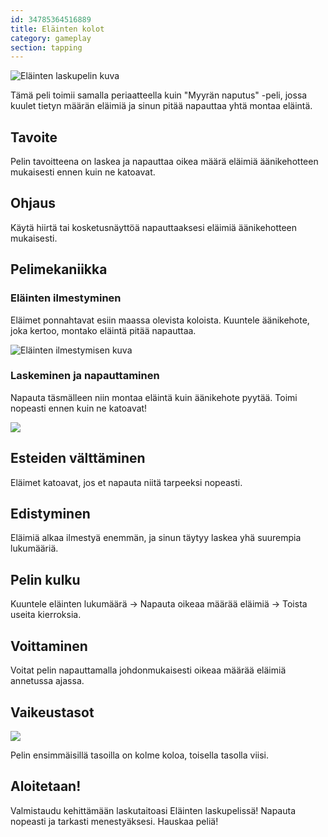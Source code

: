 ```yaml
---
id: 34785364516889
title: Eläinten kolot
category: gameplay
section: tapping
---
```

![Eläinten laskupelin kuva](https://help.studycat.com/hc/article_attachments/34829163309209)

Tämä peli toimii samalla periaatteella kuin "Myyrän naputus" -peli, jossa kuulet tietyn määrän eläimiä ja sinun pitää napauttaa yhtä montaa eläintä.

## Tavoite

Pelin tavoitteena on laskea ja napauttaa oikea määrä eläimiä äänikehotteen mukaisesti ennen kuin ne katoavat.

## Ohjaus

Käytä hiirtä tai kosketusnäyttöä napauttaaksesi eläimiä äänikehotteen mukaisesti.

## Pelimekaniikka 

### Eläinten ilmestyminen

Eläimet ponnahtavat esiin maassa olevista koloista. Kuuntele äänikehote, joka kertoo, montako eläintä pitää napauttaa.

![Eläinten ilmestymisen kuva](https://help.studycat.com/hc/article_attachments/34829163315225)

### Laskeminen ja napauttaminen

Napauta täsmälleen niin montaa eläintä kuin äänikehote pyytää. Toimi nopeasti ennen kuin ne katoavat!

![](https://help.studycat.com/hc/article_attachments/34975029772825)

## Esteiden välttäminen

Eläimet katoavat, jos et napauta niitä tarpeeksi nopeasti.

## Edistyminen 

Eläimiä alkaa ilmestyä enemmän, ja sinun täytyy laskea yhä suurempia lukumääriä.

## Pelin kulku

Kuuntele eläinten lukumäärä -> Napauta oikeaa määrää eläimiä -> Toista useita kierroksia.

## Voittaminen

Voitat pelin napauttamalla johdonmukaisesti oikeaa määrää eläimiä annetussa ajassa.

## Vaikeustasot

![](https://help.studycat.com/hc/article_attachments/34829163311897)

Pelin ensimmäisillä tasoilla on kolme koloa, toisella tasolla viisi.

## Aloitetaan!

Valmistaudu kehittämään laskutaitoasi Eläinten laskupelissä! Napauta nopeasti ja tarkasti menestyäksesi. Hauskaa peliä!

